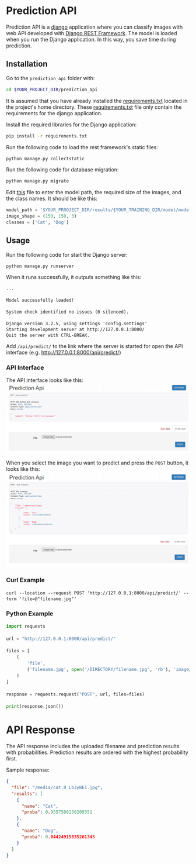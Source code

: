 # Prediction API

Prediction API is a [django](https://www.djangoproject.com/) application where you can classify images with web API developed with [Django REST Framework](www.django-rest-framework.org/). The model is loaded when you run the Django application. In this way, you save time during prediction.

## Installation

Go to the `prediction_api` folder with:

```sh
cd $YOUR_PROJECT_DIR/prediction_api
```

It is assumed that you have already installed the
[requirements.txt](../requirements.txt) located in the project's home directory. 
These [requirements.txt](requirements.txt) file only contain the requirements for the django application.

Install the required libraries for the Django application:

```sh
pip install -r requirements.txt
```

Run the following code to load the rest framework's static files:

```sh
python manage.py collectstatic
```

Run the following code for database migration:

```sh
python manage.py migrate
```

Edit [this](prediction/src/opt.py) file to enter the model path, the required size of the images, and the class names. It should be like this:

```py
model_path = '$YOUR_PRROJECT_DIR/results/$YOUR_TRAINING_DIR/model/model.h5'
image_shape = (150, 150, 3)
classes = ['Cat', 'Dog']
```

## Usage

Run the following code for start the Django server:

```
python manage.py runserver
```

When it runs successfully, it outputs something like this:

```
...

Model successfully loaded!

System check identified no issues (0 silenced).

Django version 3.2.5, using settings 'config.settings'
Starting development server at http://127.0.0.1:8000/
Quit the server with CTRL-BREAK.
```

Add `/api/predict/` to the link where the server is started for open the API interface (e.g. http://127.0.0.1:8000/api/predict/)

### API Interface

The API interface looks like this:
![](docs/prediction_api_empty.png)

When you select the image you want to predict and press the `POST` button, it looks like this:
![](docs/prediction_api_result.png)

### Curl Example

```curl
curl --location --request POST 'http://127.0.0.1:8000/api/predict/' --form 'file=@"filename.jpg"'
```

### Python Example

```python
import requests

url = "http://127.0.0.1:8000/api/predict/"

files = [
    (
        'file',
        ('filename.jpg', open('/DIRECTORY/filename.jpg', 'rb'), 'image/jpeg')
    )
]

response = requests.request("POST", url, files=files)

print(response.json())
```

# API Response
The API response includes the uploaded filename and prediction results with probabilities.
Prediction results are ordered with the highest probability first. 

Sample response:
```json
{
  "file": "/media/cat.0_LbJyBE1.jpg",
  "results": [
    {
      "name": "Cat",
      "proba": 0.9557508230209351
    },
    {
      "name": "Dog",
      "proba": 0.04424915835261345
    }
  ]
}
```
